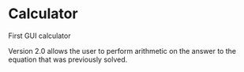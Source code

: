 # Calculator
First GUI calculator 

Version 2.0 allows the user to perform arithmetic on the answer to the equation that was previously solved.
